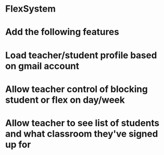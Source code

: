 # FlexSystem

# Add the following features
# Load teacher/student profile based on gmail account
# Allow teacher control of blocking student or flex on day/week
# Allow teacher to see list of students and what classroom they've signed up for
